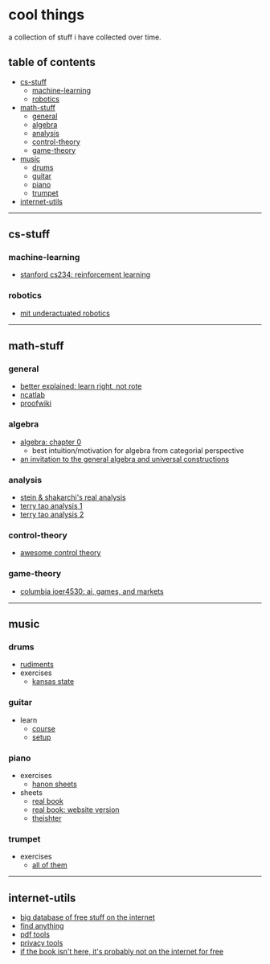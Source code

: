 # cool things

a collection of stuff i have collected over time.

## table of contents

- [cs-stuff](#cs-stuff)
    - [machine-learning](#machine-learning)
    - [robotics](#robotics)
- [math-stuff](#math-stuff)
    - [general](#general-math)
    - [algebra](#algebra)
    - [analysis](#analysis)
    - [control-theory](#control-theory)
    - [game-theory](#game-theory)
- [music](#music)
    - [drums](#drums)
    - [guitar](#guitar)
    - [piano](#piano)
    - [trumpet](#trumpet)
- [internet-utils](#internet-utils)

---

## cs-stuff
### machine-learning
- [stanford cs234: reinforcement learning](https://web.stanford.edu/class/cs234/)
### robotics
- [mit underactuated robotics](https://underactuated.csail.mit.edu/index.html)

---

## math-stuff
### general
- [better explained: learn right, not rote](https://betterexplained.com/cheatsheet/)
- [ncatlab](https://ncatlab.org/nlab/show/HomePage)
- [proofwiki](https://proofwiki.org/wiki/Main_Page)
### algebra
- [algebra: chapter 0](https://bookstore.ams.org/gsm-104)
    - best intuition/motivation for algebra from categorial perspective
- [an invitation to the general algebra and universal constructions](https://math.berkeley.edu/~gbergman/245/3.0.pdf)
### analysis
- [stein & shakarchi's real analysis](https://www.cmat.edu.uy/~mordecki/courses/medida2013/book.pdf)
- [terry tao analysis 1](https://lms.umb.sk/pluginfile.php/111477/mod_page/content/5/TerenceTao_Analysis.I.Third.Edition.pdf)
- [terry tao analysis 2](https://link.springer.com/book/10.1007/978-981-19-7284-3)
### control-theory
- [awesome control theory](https://github.com/A-make/awesome-control-theory)
### game-theory
- [columbia ioer4530: ai, games, and markets](https://www.columbia.edu/~ck2945/courses/f23_4530/)


---

## music

### drums
- [rudiments](https://www.jeffconsi.com/wp-content/uploads/2017/04/The-Complete-Book-of-Drum-Rudiments.pdf)
- exercises
    - [kansas state](https://www.k-state.edu/band/thepride/KSU%20Drumline%202020%20Snare%20Handbook.pdf)

### guitar
- learn
    - [course](https://www.justinguitar.com/site-map-and-lesson-structure)
    - [setup](https://www.youtube.com/watch?v=3UqVXrpvWCM)

### piano
- exercises
    - [hanon sheets](http://en.instr.scorser.com/CC/Piano/Charles-Louis+Hanon/The+Virtuoso+Pianist+in+60+Exercises.html)
- sheets
    - [real book](https://escuelasuperiordejazz.com/wp-content/uploads/2020/03/The-real-book-sixth-edition.pdf)
    - [real book: website version](https://www.swiss-jazz.ch/partitions-real-book.htm)
    - [theishter](https://www.theishter.com/sheet-music.html)

### trumpet
- exercises
    - [all of them](http://www.trumpetexercises.net/en:exercises)

---

## internet-utils
- [big database of free stuff on the internet](https://fmhy.net)
- [find anything](https://start.me/p/b5Aow7/asint_collection)
- [pdf tools](https://www.ilovepdf.com/)
- [privacy tools](https://www.privacytools.io/)
- [if the book isn't here, it's probably not on the internet for free](https://annas-archive.org/)

